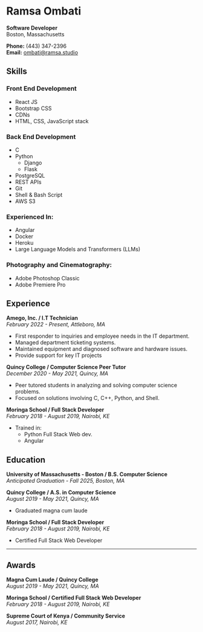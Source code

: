 # <b>Ramsa Ombati</b>

**Software Developer**  
Boston, Massachusetts  

**Phone:** (443) 347-2396  
**Email:** ombati@ramsa.studio  


## Skills

### Front End Development
- React JS
- Bootstrap CSS
- CDNs
- HTML, CSS, JavaScript stack

### Back End Development
- C
- Python
    - Django
    - Flask
- PostgreSQL
- REST APIs
- Git
- Shell & Bash Script
- AWS S3

### Experienced In:
- Angular
- Docker
- Heroku
- Large Language Models and Transformers (LLMs)

### Photography and Cinematography:
- Adobe Photoshop Classic
- Adobe Premiere Pro



## Experience

**Amego, Inc. / I.T Technician**  
_February 2022 - Present, Attleboro, MA_  

- First responder to inquiries and employee needs in the IT department.
- Managed department ticketing systems.
- Maintained equipment and diagnosed software and hardware issues.
- Provide support for key IT projects

**Quincy College / Computer Science Peer Tutor**  
_December 2020 - May 2021, Quincy, MA_  

- Peer tutored students in analyzing and solving computer science problems.
- Focused on solutions involving C, C++, Python, and Shell.

**Moringa School / Full Stack Developer**  
_February 2018 - August 2019, Nairobi, KE_  

- Trained in:
    - Python Full Stack Web dev.
    - Angular



## Education

**University of Massachusetts - Boston / B.S. Computer Science**  
_Anticipated Graduation - Fall 2025, Boston, MA_

**Quincy College / A.S. in Computer Science**  
_August 2019 - May 2021, Quincy, MA_  
- Graduated magna cum laude

**Moringa School / Full Stack Developer**  
_February 2018 - August 2019, Nairobi, KE_  
- Certified Full Stack Web Developer

---

## Awards

**Magna Cum Laude / Quincy College**  
_August 2019 - May 2021, Quincy, MA_

**Moringa School / Certified Full Stack Web Developer**  
_February 2018 - August 2019, Nairobi, KE_

**Supreme Court of Kenya / Community Service**  
_August 2017, Nairobi, KE_
